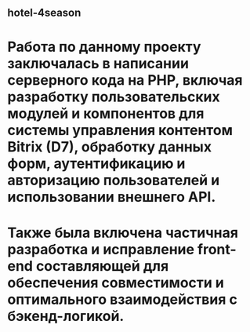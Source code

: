 ## hotel-4season
# Работа по данному проекту заключалась в написании серверного кода на PHP, включая разработку пользовательских модулей и компонентов для системы управления контентом Bitrix (D7), обработку данных форм, аутентификацию и авторизацию пользователей и использовании внешнего API.
# Также была включена частичная разработка и исправление front-end составляющей для обеспечения совместимости и оптимального взаимодействия с бэкенд-логикой. 
